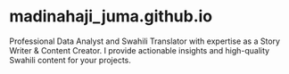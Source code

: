 # madinahaji_juma.github.io
Professional Data Analyst and Swahili Translator with expertise as a Story Writer &amp; Content Creator. I provide actionable insights and high-quality Swahili content for your projects.
